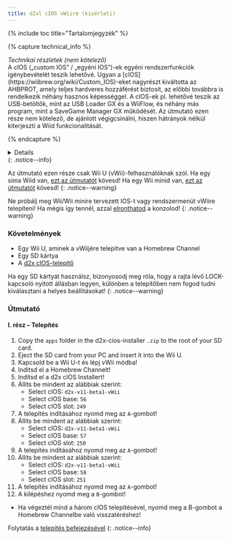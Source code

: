 ```yaml
---
title: d2xl cIOS vWiire (kísérleti)
---
```


{% include toc title="Tartalomjegyzék" %}

{% capture technical_info %}

<summary><em>Technikai részletek (nem kötelező)</em></summary>
A cIOS („custom IOS” / „egyéni IOS”)-ek egyéni rendszerfunkciók igénybevételét teszik lehetővé. Ugyan a [cIOS](https://wiibrew.org/wiki/Custom_IOS)-eket nagyrészt kiváltotta az AHBPROT, amely teljes hardveres hozzáférést biztosít, az előbbi továbbra is rendelkezik néhány hasznos képességgel. A cIOS-ek pl. lehetővé teszik az USB-betöltők, mint az USB Loader GX és a WiiFlow, és néhány más program, mint a SaveGame Manager GX működését. Az útmutató ezen része nem kötelező, de ajánlott végigcsinálni, hiszen hátrányok nélkül kiterjeszti a Wiid funkcionalitását.

{% endcapture %}

<details>{{ technical_info | markdownify }}</details>
{: .notice--info}

Az útmutató ezen része csak Wii U (vWii)-felhasználóknak szól. Ha egy sima Wiid van, [ezt az útmutatót](cios) kövesd! Ha egy Wii minid van, [ezt az útmutatót](cios-mini) kövesd!
{: .notice--warning}

Ne próbálj meg Wii/Wii minire tervezett IOS-t vagy rendszermenüt vWiire telepíteni! Ha mégis így tennél, azzal [elronthatod](bricks#ios-brick) a konzolod!
{: .notice--warning}

### Követelmények

- Egy Wii U, aminek a vWiijére telepítve van a Homebrew Channel
- Egy SD kártya
- A [d2x cIOS-telepítő](/assets/files/d2x_cIOS_Installer-vWii.zip)

Ha egy SD kártyát használsz, bizonyosodj meg róla, hogy a rajta lévő LOCK-kapcsoló nyitott állásban legyen, különben a telepítőben nem fogod tudni kiválasztani a helyes beállításokat!
{: .notice--warning}

### Útmutató

#### I. rész – Telepítés

1. Copy the `apps` folder in the d2x-cios-installer `.zip` to the root of your SD card.
2. Eject the SD card from your PC and insert it into the Wii U.
3. Kapcsold be a Wii U-t és lépj vWii módba!
4. Indítsd el a Homebrew Channelt!
5. Indítsd el a d2x cIOS Installert!
6. Állíts be mindent az alábbiak szerint:
   - Select cIOS: `d2x-v11-beta1-vWii`
   - Select cIOS base: `56`
   - Select cIOS slot: `249`
7. A telepítés indításához nyomd meg az `A`-gombot!
8. Állíts be mindent az alábbiak szerint:
   - Select cIOS: `d2x-v11-beta1-vWii`
   - Select cIOS base: `57`
   - Select cIOS slot: `250`
9. A telepítés indításához nyomd meg az `A`-gombot!
10. Állíts be mindent az alábbiak szerint:
    - Select cIOS: `d2x-v11-beta1-vWii`
    - Select cIOS base: `58`
    - Select cIOS slot: `251`
11. A telepítés indításához nyomd meg az `A`-gombot!
12. A kilépéshez nyomd meg a `B`-gombot!

- Ha végeztél mind a három cIOS telepítésével, nyomd meg a B-gombot a Homebrew Channelbe való visszatéréshez!

Folytatás a [telepítés befejezésével](vwii-finalizing-setup)
{: .notice--info}
